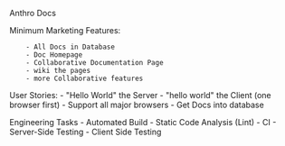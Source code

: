 Anthro Docs

Minimum Marketing Features:

        - All Docs in Database
        - Doc Homepage
        - Collaborative Documentation Page
        - wiki the pages
        - more Collaborative features

User Stories:
        - "Hello World" the Server
        - "hello world" the Client (one browser first)
        - Support all major browsers
        - Get Docs into database

Engineering Tasks
        - Automated Build
        - Static Code Analysis (Lint)
        - CI
        - Server-Side Testing
        - Client Side Testing